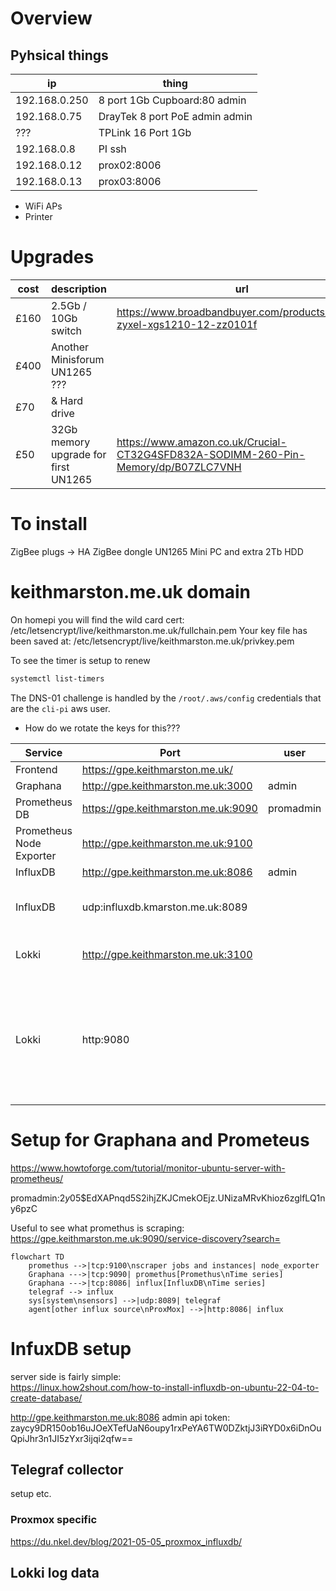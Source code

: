 # Overview

## Pyhsical things
ip | thing
--|--
192.168.0.250 | 8 port 1Gb Cupboard:80 admin
192.168.0.75 | DrayTek 8 port PoE admin admin
??? | TPLink 16 Port 1Gb
192.168.0.8 | PI ssh
192.168.0.12 | prox02:8006
192.168.0.13 | prox03:8006

* WiFi APs  
* Printer


# Upgrades

cost | description | url
---|---| ---
£160 | 2.5Gb / 10Gb switch | https://www.broadbandbuyer.com/products/39072-zyxel-xgs1210-12-zz0101f  
£400 | Another Minisforum UN1265 ???
£70 | & Hard drive
£50 | 32Gb memory upgrade for first UN1265 | https://www.amazon.co.uk/Crucial-CT32G4SFD832A-SODIMM-260-Pin-Memory/dp/B07ZLC7VNH


# To install
ZigBee plugs -> HA
ZigBee dongle
UN1265 Mini PC and extra 2Tb HDD


# keithmarston.me.uk domain

On homepi you will find the wild card cert:
   /etc/letsencrypt/live/keithmarston.me.uk/fullchain.pem
   Your key file has been saved at:
   /etc/letsencrypt/live/keithmarston.me.uk/privkey.pem
   
To see the timer is setup to renew  
```bash
systemctl list-timers
```

The DNS-01 challenge is handled by the `/root/.aws/config` credentials that are the `cli-pi` aws user.  
* How do we rotate the keys for this???  


Service | Port | user| pass | endpoint | notes
---|---|---|---|---|---
Frontend | https://gpe.keithmarston.me.uk/ |  | 
Graphana | http://gpe.keithmarston.me.uk:3000 | admin | letmein123!
Prometheus DB | https://gpe.keithmarston.me.uk:9090 | promadmin | letmein123! | /metrics | Push data in to DB
Prometheus Node Exporter | http://gpe.keithmarston.me.uk:9100 |  | | /metrics | which one has the metrics?
InfluxDB | http://gpe.keithmarston.me.uk:8086 | admin | letmein123!
InfluxDB | udp:influxdb.kmarston.me.uk:8089 | | | | UDP Metics reciever (Used by ProxMox)
Lokki | http://gpe.keithmarston.me.uk:3100 ||||The user / Graphana end
Lokki | http:9080 |||| The promtail end where we injest gRPC port 9095(Is prometheus already using Promtail???)


# Setup for Graphana and Prometeus

https://www.howtoforge.com/tutorial/monitor-ubuntu-server-with-prometheus/



promadmin:$2y$05$EdXAPnqd5S2ihjZKJCmekOEjz.UNizaMRvKhioz6zglfLQ1ny6pzC 



 Useful to see what promethus is scraping:  
 https://gpe.keithmarston.me.uk:9090/service-discovery?search=


```mermaid
flowchart TD
    promethus -->|tcp:9100\nscraper jobs and instances| node_exporter
    Graphana --->|tcp:9090| promethus[Promethus\nTime series]
    Graphana --->|tcp:8086| influx[InfluxDB\nTime series]
    telegraf --> influx
    sys[system\nsensors] -->|udp:8089| telegraf
    agent[other influx source\nProxMox] -->|http:8086| influx
```

# InfuxDB setup
server side is fairly simple:  
https://linux.how2shout.com/how-to-install-influxdb-on-ubuntu-22-04-to-create-database/ 


http://gpe.keithmarston.me.uk:8086
admin api token:
zaycy9DR150ob16uJOeXTefUaN6oupy1rxPeYA6TW0DZktjJ3iRYD0x6iDnOuQpiJhr3n1JI5zYxr3ijqi2qfw==

## Telegraf collector

setup etc.
### Proxmox specific
https://du.nkel.dev/blog/2021-05-05_proxmox_influxdb/

## Lokki log data
